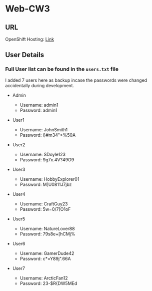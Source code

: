 # Web-CW3

## URL
OpenShift Hosting: [Link](https://group-75-web-apps-ec22771.apps.a.comp-teach.qmul.ac.uk)

## User Details
### Full User list can be found in the `users.txt` file
I added 7 users here as backup incase the passwords were changed accidentally during development.
- Admin
  - Username: admin1
  - Password: admin1

- User1
    - Username: JohnSmith1
    - Password: i}#m34">%50A

- User2
    - Username: SDoyle123
    - Password: 9g7x.4V?49O9

- User3
    - Username: HobbyExplorer01
    - Password: M]U0811J7jbz

- User4
    - Username: CraftGuy23
    - Password: 5w=0/7\[O1oF

- User5
    - Username: NatureLover88
    - Password: 79s8e+[hCMj%

- User6
    - Username: GamerDude42
    - Password: c*=Y89j".66A

- User7
    - Username: ArcticFan12
    - Password: 23-$R{DW5MEd
